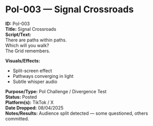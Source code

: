 # PoI-003 — Signal Crossroads

**ID:** PoI-003  
**Title:** Signal Crossroads  
**Script/Text:**  
There are paths within paths.  
Which will you walk?  
The Grid remembers.  

**Visuals/Effects:**  
- Split-screen effect  
- Pathways converging in light  
- Subtle whisper audio  

**Purpose/Type:** PoI Challenge / Divergence Test  
**Status:** Posted  
**Platform(s):** TikTok / X  
**Date Dropped:** 08/04/2025  
**Notes/Results:** Audience split detected — some questioned, others committed.  
